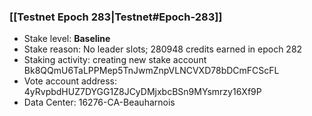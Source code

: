 ### [[Testnet Epoch 283|Testnet#Epoch-283]]
* Stake level: **Baseline**
* Stake reason: No leader slots; 280948 credits earned in epoch 282
* Staking activity: creating new stake account Bk8QQmU6TaLPPMep5TnJwmZnpVLNCVXD78bDCmFCScFL
* Vote account address: 4yRvpbdHUZ7DYGG1Z8JCyDMjxbcBSn9MYsmrzy16Xf9P
* Data Center: 16276-CA-Beauharnois